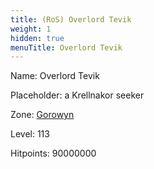 ```yaml
---
title: (RoS) Overlord Tevik
weight: 1
hidden: true
menuTitle: Overlord Tevik
---
```


Name: Overlord Tevik

Placeholder: a Krellnakor seeker

Zone: [Gorowyn](/en/ros/exploration/gorowyn)

Level: 113

Hitpoints: 90000000